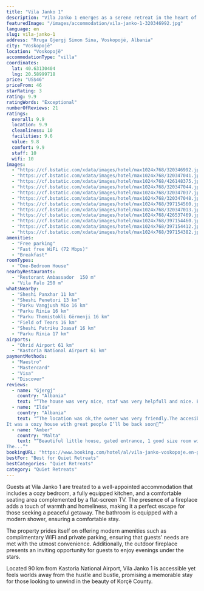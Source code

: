 ```yaml
---
title: "Vila Janko 1"
description: "Vila Janko 1 emerges as a serene retreat in the heart of Voskopojë, Korçë County, offering a unique blend of tranquility and convenience."
featuredImage: "/images/accommodation/vila-janko-1-320346992.jpg"
language: en
slug: vila-janko-1
address: "Rruga Gjergj Simon Sina, Voskopojë, Albania"
city: "Voskopojë"
location: "Voskopojë"
accommodationType: "villa"
coordinates:
  lat: 40.63130404
  lng: 20.58999718
price: "US$46"
priceFrom: 46
starRating: 3
rating: 9.9
ratingWords: "Exceptional"
numberOfReviews: 21
ratings:
  overall: 9.9
  location: 9.9
  cleanliness: 10
  facilities: 9.6
  value: 9.8
  comfort: 9.9
  staff: 10
  wifi: 10
images:
  - "https://cf.bstatic.com/xdata/images/hotel/max1024x768/320346992.jpg?k=5da24a6e8550900ff6f99c7f339b23a8ccec85018a24288480dd713ccf264291&o=&hp=1"
  - "https://cf.bstatic.com/xdata/images/hotel/max1024x768/320347041.jpg?k=684cae1b8e169f4c2689894c56d57934e2f71f7c7b725b8ffdd849e2ba16282e&o=&hp=1"
  - "https://cf.bstatic.com/xdata/images/hotel/max1024x768/426148375.jpg?k=3098cef26da1b35a014d67a3a938eeecea823f82bb9c69c71e3b16fc46947048&o=&hp=1"
  - "https://cf.bstatic.com/xdata/images/hotel/max1024x768/320347044.jpg?k=3a1afe1275839bd027224a35e7625f7046424457b00ee65585c3053825f0ff7b&o=&hp=1"
  - "https://cf.bstatic.com/xdata/images/hotel/max1024x768/320347037.jpg?k=e31e04049e27118ff7aa5293048d36207cef1df5f3a906b2a1d981b22758ee12&o=&hp=1"
  - "https://cf.bstatic.com/xdata/images/hotel/max1024x768/320347048.jpg?k=fd311193507c351a43eb224d7d0ce1e4ee381cedbd36c8ac77b1e6dfcbf43d43&o=&hp=1"
  - "https://cf.bstatic.com/xdata/images/hotel/max1024x768/397154560.jpg?k=bc4965726fe5079555c16f2c32c25a895e6ad94e0d90ea7a3710620cd5bafbb8&o=&hp=1"
  - "https://cf.bstatic.com/xdata/images/hotel/max1024x768/320347013.jpg?k=818efc258438aa9e28a3b27b8ba3acd27f316248612cfbea4e260b37356bf208&o=&hp=1"
  - "https://cf.bstatic.com/xdata/images/hotel/max1024x768/426537469.jpg?k=d2ae989bf5d53abd87d82e5de039645715349ef0d71d0740c2b0a33dfc7cf219&o=&hp=1"
  - "https://cf.bstatic.com/xdata/images/hotel/max1024x768/397154460.jpg?k=4e5f03ed3ef89841a41bc535b716de6fe3e2a653447366d10b1a0263ccdba58f&o=&hp=1"
  - "https://cf.bstatic.com/xdata/images/hotel/max1024x768/397154412.jpg?k=c42ea68335ba8a15400f95d113ebe715ba14f814e2597c4a116f4f7965dc5f51&o=&hp=1"
  - "https://cf.bstatic.com/xdata/images/hotel/max1024x768/397154382.jpg?k=83180e64ddc2ffb1e7aec221dc577dfdc8d701e222e62b16fb9b7bf990c9514c&o=&hp=1"
amenities:
  - "Free parking"
  - "Fast free WiFi (72 Mbps)"
  - "Breakfast"
roomTypes:
  - "One-Bedroom House"
nearbyRestaurants:
  - "Restorant Ambassador  150 m"
  - "Vila Falo 250 m"
whatsNearby:
  - "Sheshi Panxhar 11 km"
  - "Sheshi Penetori 13 km"
  - "Parku Vangjush Mio 16 km"
  - "Parku Rinia 16 km"
  - "Parku Themistokli Gërmenji 16 km"
  - "Field of Tears 16 km"
  - "Sheshi Patriku Joasaf 16 km"
  - "Parku Rinia 17 km"
airports:
  - "Ohrid Airport 61 km"
  - "Kastoria National Airport 61 km"
paymentMethods:
  - "Maestro"
  - "Mastercard"
  - "Visa"
  - "Discover"
reviews:
  - name: "Gjergj"
    country: "Albania"
    text: "“The house was very nice, staf was very helpfull and nice. Evrything was perfect!”"
  - name: "Ilda"
    country: "Albania"
    text: "“The location was ok,the owner was very friendly.The accesibility for everything was ok
It was a cozy house with great people I’ll be back soon🤗”"
  - name: "Amber"
    country: "Malta"
    text: "“Beautiful little house, gated entrance, 1 good size room with huge bed that was very comfortable, a wood burning stove and bean bags for relaxing in front of it. table & chairs for eating & a big sofa as well. Just lovely. Restaurants near by.
The...”"
bookingURL: "https://www.booking.com/hotel/al/vila-janko-voskopoje.en-gb.html?aid=8035640"
bestFor: "Best for Quiet Retreats"
bestCategories: "Quiet Retreats"
category: "Quiet Retreats"
---
```


Guests at Vila Janko 1 are treated to a well-appointed accommodation that includes a cozy bedroom, a fully equipped kitchen, and a comfortable seating area complemented by a flat-screen TV. The presence of a fireplace adds a touch of warmth and homeliness, making it a perfect escape for those seeking a peaceful getaway. The bathroom is equipped with a modern shower, ensuring a comfortable stay.

The property prides itself on offering modern amenities such as complimentary WiFi and private parking, ensuring that guests' needs are met with the utmost convenience. Additionally, the outdoor fireplace presents an inviting opportunity for guests to enjoy evenings under the stars.

Located 90 km from Kastoria National Airport, Vila Janko 1 is accessible yet feels worlds away from the hustle and bustle, promising a memorable stay for those looking to unwind in the beauty of Korçë County.